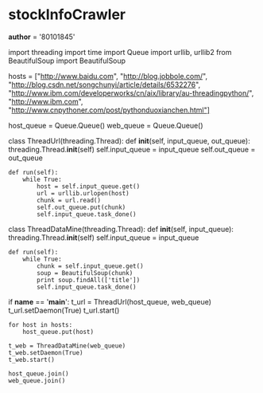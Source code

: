 # stockInfoCrawler
__author__ = '80101845'

import threading
import time
import Queue
import urllib, urllib2
from BeautifulSoup import BeautifulSoup

hosts = ["http://www.baidu.com", "http://blog.jobbole.com/",
         "http://blog.csdn.net/songchunyi/article/details/6532276", "http://www.ibm.com/developerworks/cn/aix/library/au-threadingpython/",
         "http://www.ibm.com", "http://www.cnpythoner.com/post/pythonduoxianchen.html"]


host_queue = Queue.Queue()
web_queue = Queue.Queue()


class ThreadUrl(threading.Thread):
    def __init__(self, input_queue, out_queue):
        threading.Thread.__init__(self)
        self.input_queue = input_queue
        self.out_queue = out_queue

    def run(self):
        while True:
            host = self.input_queue.get()
            url = urllib.urlopen(host)
            chunk = url.read()
            self.out_queue.put(chunk)
            self.input_queue.task_done()


class ThreadDataMine(threading.Thread):
    def __init__(self, input_queue):
        threading.Thread.__init__(self)
        self.input_queue = input_queue

    def run(self):
        while True:
            chunk = self.input_queue.get()
            soup = BeautifulSoup(chunk)
            print soup.findAll(['title'])
            self.input_queue.task_done()


if __name__ == '__main__':
    t_url = ThreadUrl(host_queue, web_queue)
    t_url.setDaemon(True)
    t_url.start()

    for host in hosts:
        host_queue.put(host)

    t_web = ThreadDataMine(web_queue)
    t_web.setDaemon(True)
    t_web.start()

    host_queue.join()
    web_queue.join()
